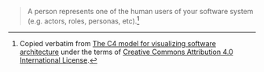 > A person represents one of the human users of your software system (e.g. actors, roles, personas, etc).[^attribution]

[^attribution]: Copied verbatim from [The C4 model for visualizing software architecture](https://c4model.com/) under the terms of [Creative Commons Attribution 4.0 International License](https://creativecommons.org/licenses/by/4.0/).